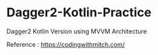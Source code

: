# Dagger2-Kotlin-Practice
Dagger2 Kotlin Version using MVVM Architecture

Reference : https://codingwithmitch.com/
